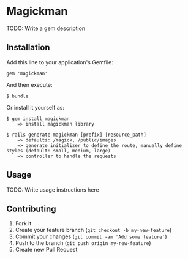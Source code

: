 # Magickman

TODO: Write a gem description

## Installation

Add this line to your application's Gemfile:

    gem 'magickman'

And then execute:

    $ bundle

Or install it yourself as:

    $ gem install magickman
	 	=> install magickman library

	$ rails generate magickman [prefix] [resource_path]
		=> defaults: /magick, /public/images
		=> generate initializer to define the route, manually define styles (default: small, medium, large)
		=> controller to handle the requests
## Usage

TODO: Write usage instructions here

## Contributing

1. Fork it
2. Create your feature branch (`git checkout -b my-new-feature`)
3. Commit your changes (`git commit -am 'Add some feature'`)
4. Push to the branch (`git push origin my-new-feature`)
5. Create new Pull Request
